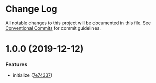 # Change Log

All notable changes to this project will be documented in this file.
See [Conventional Commits](https://conventionalcommits.org) for commit guidelines.

# 1.0.0 (2019-12-12)


### Features

* initialize ([7e74337](https://github.com/SealUI/seal-cli/commit/7e74337c56184bd24d7f619b7c2691fe224ed30a))
